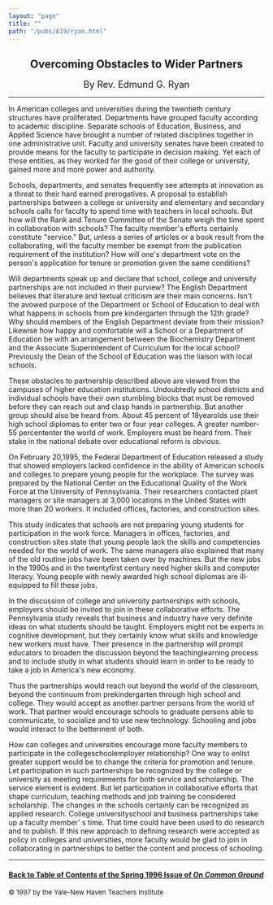 ```yaml
---
layout: "page"
title: ""
path: "/pubs/A19/ryan.html"
---
```

<main>
<center><h2>
Overcoming Obstacles to Wider Partners</h2>
<font size="+1">By Rev. Edmund G. Ryan</font>
</center><hr/>
In American colleges and universities during the twentieth century
structures have proliferated. Departments have grouped faculty  according
to academic discipline. Separate schools of Education,  Business, and
Applied Science have brought a number of related  disciplines together in
one administrative unit. Faculty and  university senates have been created
to provide means for the  faculty to participate in decision making. Yet
each of these entities, as  they worked for the good of their college or
university, gained more  and more power and authority.
<p>
Schools, departments, and senates frequently see attempts at  innovation
as a threat to their hard earned prerogatives. A proposal  to establish
partnerships between a college or university and  elementary and secondary
schools calls for faculty to spend time  with teachers in local schools.
But how will the Rank and Tenure  Committee of the Senate weigh the time
spent in collaboration with  schools? The faculty member's efforts
certainly constitute "service."  But, unless a series of articles or a
book result from the collaborating,  will the faculty member be exempt
from the publication requirement  of the institution? How will one's
department vote on the person's  application for tenure or promotion given
the same conditions?
</p><p>
Will departments speak up and declare that school, college and  university
partnerships are not included in their purview? The  English Department
believes that literature and textual criticism are  their main concerns.
Isn't the avowed purpose of the Department or  School of Education to deal
with what happens in schools from pre­ kindergarten through the 12th
grade? Why should members of the  English Department deviate from their
mission? Likewise how happy  and comfortable will a School or a Department
of Education be with  an arrangement between the Biochemistry Department
and the  Associate Superintendent of Curriculum for the local school?
Previously the Dean of the School of Education was the liaison with  local
schools.
</p><p>
These obstacles to partnership described above are viewed from the
campuses of higher education institutions. Undoubtedly school  districts
and individual schools have their own stumbling blocks that  must be
removed before they can reach out and clasp hands in  partnership. But
another group should also be heard from. About 45  percent of
18­year­olds use their high school diplomas to enter two  or
four year colleges. A greater number­55 percent­enter the world
of work. Employers must be heard from. Their stake in the national  debate
over educational reform is obvious.
</p><p>
On February 20,1995, the Federal Department of Education released  a study
that showed employers lacked confidence in the ability of  American
schools and colleges to prepare young people for the  workplace. The
survey was prepared by the National Center on the  Educational Quality of
the Work Force at the University of  Pennsylvania. Their researchers
contacted plant managers or site  managers at 3,000 locations in the
United States with more than 20  workers. It included offices, factories,
and construction sites.
</p><p>
This study indicates that schools are not preparing young students  for
participation in the work force. Managers in offices, factories, and
construction sites state that young people lack the skills and
competencies needed for the world of work. The same managers also
explained that many of the old routine jobs have been taken over by
machines. But the new jobs in the 1990s and in the twenty­first
century need higher skills and computer literacy. Young people with  newly
awarded high school diplomas are ill­equipped to fill these  jobs.
</p><p>
In the discussion of college and university partnerships with schools,
employers should be invited to join in these collaborative efforts. The
Pennsylvania study reveals that business and industry have very  definite
ideas on what students should be taught. Employers might  not be experts
in cognitive development, but they certainly know  what skills and
knowledge new workers must have. Their presence  in the partnership will
prompt educators to broaden the discussion  beyond the
teaching­learning process and to include study in what  students
should learn in order to be ready to take a job in America's  new economy.
</p><p>
Thus the partnerships would reach out beyond the world of the  classroom,
beyond the continuum from pre­kindergarten through  high school and
college. They would accept as another partner  persons from the world of
work. That partner would encourage  schools to graduate persons able to
communicate, to socialize and to  use new technology. Schooling and jobs
would interact to the  betterment of both.
</p><p>
How can colleges and universities encourage more faculty members  to
participate in the college­school­employer relationship? One way
to enlist greater support would be to change the criteria for  promotion
and tenure. Let participation in such partnerships be  recognized by the
college or university as meeting requirements for  both service and
scholarship. The service element is evident. But let  participation in
collaborative efforts that shape curriculum, teaching  methods and job
training be considered scholarship. The changes in  the schools certainly
can be recognized as applied research. College­
university­school and business partnerships take up a faculty
member' s time. That time could have been used to do research and  to
publish. If this new approach to defining research were accepted  as
policy in colleges and universities, more faculty would be glad to  join
in collaborating in partnerships to better the content and process  of
schooling.
</p><hr/>
<h4><a href=".\">Back to
Table of Contents of the Spring  1996 Issue of <i>On Common
Ground</i></a>
</h4>
<font size="-1">© 1997 by the Yale-New Haven Teachers Institute
</font></main>